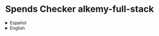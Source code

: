 
# Spends Checker alkemy-full-stack

<details>

  <summary>Español</summary>


  Una aplicación para administración de presupuesto personal, donde puedes guardar con detalle tus ingresos y egresos de dinero y ver un balance de tus operaciones registradas. También puedes tener una mejor organización de ellas clasificándolas por concepto, tipo y categoría.

  ## Motivación para el proyecto

  Este es un proyecto desarrollado para el [desafío Full Stack JS](https://drive.google.com/file/d/1LUY2tZ_OhShoSE2g9cYGGKM1ioFj0MhE/view?usp=sharing) de la aceleración de [Alkemy](https://www.alkemy.org/). Tomé como un reto personal el realizarlo en el menor tiempo posible con una deadline de diez días y aplicar el nuevo conocimiento adquirido en PostgreSQL, Sequelize, Redux Toolkit y Material UI, reforzando la práctica de React.

  ## Estado actual

  El proyecto se encuentra terminado en su mayor parte. En lo relativo a la consigna a cumplir, sólo resta crear un observer que restrinja el renderizado de los registros a diez y únicamente muestre los restantes si el usuario así lo solicita. Además, aunque el diseño que responda a los distintos tamaños de pantalla funciona, se lo ve bastante pobre, debiendo revisar puntos claves para una mejor experiencia del usuario. Por otro lado, personalmente considero de importancia agregar algunas funcionalidades extra. Aunque la aplicación es sencilla, resulta básico el permitir agregar y quitar opciones a los filtros a gusto, la posibilidad de acotar los registros a fechas determinadas y que el usuario pueda disponer de otra suma resultante de los filtros aplicados.

  ## Instalación

  Para instalar esta aplicación para probarla en desarrollo necesitas:

  1. Crear e ir a un nuevo directorio.
  2. Inicializar un nuevo repositorio con el comando "git init".
  3. Obtener este repositorio con el comando "git pull https://github.com/andressiri/alkemy-full-stack".
  4. Instalar las dependencias del directorio raíz con el comando "npm install".
  5. Ir al directorio "frontend" e instalar las dependencias con el comando "npm install" nuevamente.
  6. Crear la base de datos PostgreSQL requerida:

      <details>

        <summary>Instalar el servidor PostgreSQL en tu computadora.</summary>


        - Descargar el instalador en [el sitio oficial](https://www.postgresql.org/download/).
        - En Windows considerar que es necesario haber ingresado como administrador o superusuario para realizar la instalación. De ser necesario, se recomienda seguir [las instrucciones para Windows provistas en el sitio oficial](https://www.enterprisedb.com/docs/supported-open-source/postgresql/installer/02_installing_postgresql_with_the_graphical_installation_wizard/01_invoking_the_graphical_installer/).
        - En Mac OS considerar que hay que correr el paquete dmg descargado como usuario administrador. De ser necesario, se recomienda seguir [las instrucciones para Mac OS provistas en el sitio oficial](https://www.enterprisedb.com/postgres-tutorials/installation-postgresql-mac-os).
        - En Ubuntu para Linux seguir [ las instrucciones provistas en el sitio oficial para Ubuntu](https://www.enterprisedb.com/postgres-tutorials/how-install-postgres-ubuntu).
        - Necesitarás la constraseña que ingreses en la instalación para conectarte a la base de datos.

      </details>

      <details>

        <summary>Crear la base de datos y sus tablas:</summary>


        <details>

        <summary><strong>Recomendado</strong>: corre el archivo createDatabase.sql provisto en este repositorio.</summary>

        - Conectar a la consola "SQL shell (psql)" (instalada al instalar el servidor PostgreSQL). Los valores por defecto para la conexión son: 
            - para Server: "localhost".
            - para Database: "postgres".
            - para Port: "5432".
            - para Username: "postgres".
        Inmediatamente después de ingresar el nombre de usuario (Username), debes ingresar la contraseña para ese usuario. Para el usuario por defecto (postgres), es la contraseña que ingresaste durante la instalación.
        - Ya en la consola psql corre el comando "\i ruta/a/createDatabase.sql;", donde "ruta/a/" es la ruta al directorio raíz del proyecto. Si tienes problemas con el nombre de la ruta, considera cambiar le nombre de los directorios, o mejor aún, simplemente copia el archivo createDatabase.sql a otro directorio y córrelo desde ahí. También considera que la ruta puede fallar si no usas el estilo de barra Unix ("/").
        - Una vez que hayas hecho esto con éxito, el proceso debería crear una base de datos llamada andres-siri-alkemy-test, conectarse a ella, crear dos tablas (people y records) y hacer varias (31) inserciones para un usuario falso provisto para probar la aplicación. El email de este usuario es "user@fake.test" y su contraseña es "123456".
        - Si por algún motivo no puedes instalar el archivo createDataba.sql, puede correr las líneas del archivo en la consola psql o usar pgAdmin 4.

        </details>

        <details>

        <summary>Crearlas usando pgAdmin 4</summary>


        - Abrir la aplicación "pgAdmin 4" (instalada con el servidor PostgreSQL).

        </details>

      </details>

  7. Crear un archivo .env en el directorio raíz con las siguientes variables:

          NODE_ENV = development
          DB_NAME = < andres-siri-alkemy-test o el nombre de tu base de datos PostgreSQL >
          DB_USERNAME = < "postgres" (default) o tu nombre de usuario para esa base de datos de PostgreSQL >
          DB_PASSWORD = < la contraseña para ese usuario de PostgreSQL >
          JWT_SECRET = < una cadena que quieras usar como secreto para el token de JWT >
          MAILER_MAIL = < tu dirección de email de **gmail** >
          MAIL_PASSWORD" = < tu "contraseña de aplicación" generada desde google" > (no es la constraseña de tu email)


  TODO: explicar en detalle para qué es el secreto de JWT y y cómo obtener la contraseña de aplicación para tu cuenta de gmail. 

</details>

<details>

  <summary>English</summary>


  An app for personal budget administration, where you can save your money incomes and outcomes with detail and see a balance of your registered operations. You can also get a better organization sorting them by concept, type and category.

  ## Motivation for the project

  This is a project developed for the [Full Stack Challenge JS](https://drive.google.com/file/d/1LUY2tZ_OhShoSE2g9cYGGKM1ioFj0MhE/view?usp=sharing) of [Alkemy's](https://www.alkemy.org/) acceleration. I took it as a personal defiance making it in the lesser time possible with a ten days deadline and apply the recently acquired knowledge of PostgreSQL, Sequelize, Redux Toolkit and Material UI, strengthening the React practice.

  ## Build status

  The project is mostly finished. In relation to the assignment to fulfill, it's just missing the creation of an observer that restricts the records rendering to ten and just shows the rest of them if the user requires to do so. Furthermore, besides the design is responsive, it seems pretty poor, so it's important to check some breakpoints for a better user experience. On the other hand, I personally think that it is important to incorporate some functionalities, like allow adding or deleting options to the filters as pleased, the possibility to delimit the records to certain dates and that the user can have another addition after filters are applied.

  ## Installation
  
  To install this app for development mode testing you need to:

  1. Create and go to a new directory.
  2. Initialize a new repository with "git init" command.
  3. Git pull this repository with "git pull https://github.com/andressiri/alkemy-full-stack" command.
  4. Install root directory dependencies with "npm install" command.
  5. Move to "frontend" directory and install client dependencies with the "npm install" command again.
  6. Create the PostgreSQL required database:

      <details>

        <summary>Install PostgreSQL server in your computer.</summary>


        - Download the installer at [official site](https://www.postgresql.org/download/).
        - In Windows consider you need to be logged as administrator or superuser to perform and installation. If needed, follow the [instructions provided at official site for Windows](https://www.enterprisedb.com/docs/supported-open-source/postgresql/installer/02_installing_postgresql_with_the_graphical_installation_wizard/01_invoking_the_graphical_installer/).
        - In Mac OS consider you have to run the downloaded dmg package as administrator user. If needed, follow the [instructions provided at official site for Mac OS](https://www.enterprisedb.com/postgres-tutorials/installation-postgresql-mac-os).
        - In Ubuntu for Linux follow the [instructions provided at official site for Ubuntu](https://www.enterprisedb.com/postgres-tutorials/how-install-postgres-ubuntu).
        - You will need the password your enter in the installation to connect to the database.

      </details>

      <details>

        <summary>Create the database and it's tables:</summary>


        <details>

        <summary><strong>Recommended</strong>: run the createDatabase.sql file provided in this repository.</summary>

        - Connect to the "SQL shell (psql)" console (installed with the PostgreSQL server). The default values for connection are: 
              - for Server: "localhost".
              - for Database: "postgres".
              - for Port: "5432".
              - for Username: "postgres".
        Right after entering the username, you should enter the password for that user. For the default user (postgres), it is the password you provided in the installation.
        - In the psql console run the command "\i path/to/createDatabase.sql;", where "path/to/" is the path to this project root folder. If you have problems with the path name, consider changing the directories names or, better, just copy the createDatabase.sql file to another directory and run it from there. Also notice that the path may be wrong if you don't use the Unix style slash ("/").
        - Once you have successfully done this, it should create a database named andres-siri-alkemy-test, connect to it, create two tables (people and records) and make many (31) insertions for a fake user created for testing. This user email is "user@fake.test" and it's password is "123456".
        - If for some reason you can't install the createDataba.sql file, you can run the lines of that file in the psql console or use pgAdmin 4.

        </details>

        <details>

        <summary>Create them using pgAdmin 4</summary>


        - Open the "pgAdmin 4" application (installed with the PostgreSQL server).

        </details>

      </details>

  7. Create a .env file at the root directory with the following variables:

          NODE_ENV = development
          DB_NAME = < andres-siri-alkemy-test or your PostgreSQL database name >
          DB_USERNAME = < "postgres" (default) or your PostgreSQL user name >
          DB_PASSWORD = < your PostgreSQL password for previous username >
          JWT_SECRET = < whatever you want to use as JWT secret >
          MAILER_MAIL = < your **gmail** email address >
          MAIL_PASSWORD" = < the "application password" generated with google > (not your email password)


  TODO: explain more in detail what is JWT secret for and how to get application mail password. 

</details>
